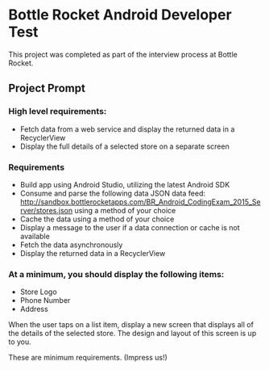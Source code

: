 # Bottle Rocket Android Developer Test

This project was completed as part of the interview process at Bottle Rocket.  

## Project Prompt

### High level requirements:
- Fetch data from a web service and display the returned data in a RecyclerView
- Display the full details of a selected store on a separate screen


### Requirements
- Build app using Android Studio, utilizing the latest Android SDK
- Consume and parse the following data JSON data feed: http://sandbox.bottlerocketapps.com/BR_Android_CodingExam_2015_Server/stores.json using a method of your choice
- Cache the data using a method of your choice
- Display a message to the user if a data connection or cache is not available
- Fetch the data asynchronously
- Display the returned data in a RecyclerView

### At a minimum, you should display the following items: 
- Store Logo
- Phone Number
- Address


When the user taps on a list item, display a new screen that displays all of the details of the selected store. The design and layout of this screen is up to you.

These are minimum requirements.  (Impress us!)